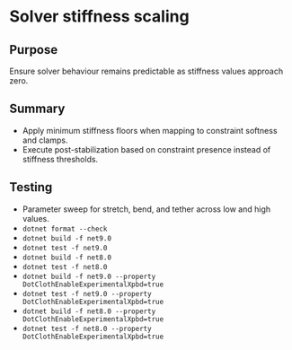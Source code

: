 # Solver stiffness scaling

## Purpose
Ensure solver behaviour remains predictable as stiffness values approach zero.

## Summary
- Apply minimum stiffness floors when mapping to constraint softness and clamps.
- Execute post-stabilization based on constraint presence instead of stiffness thresholds.

## Testing
- Parameter sweep for stretch, bend, and tether across low and high values.
- `dotnet format --check`
- `dotnet build -f net9.0`
- `dotnet test -f net9.0`
- `dotnet build -f net8.0`
- `dotnet test -f net8.0`
- `dotnet build -f net9.0 --property DotClothEnableExperimentalXpbd=true`
- `dotnet test -f net9.0 --property DotClothEnableExperimentalXpbd=true`
- `dotnet build -f net8.0 --property DotClothEnableExperimentalXpbd=true`
- `dotnet test -f net8.0 --property DotClothEnableExperimentalXpbd=true`
